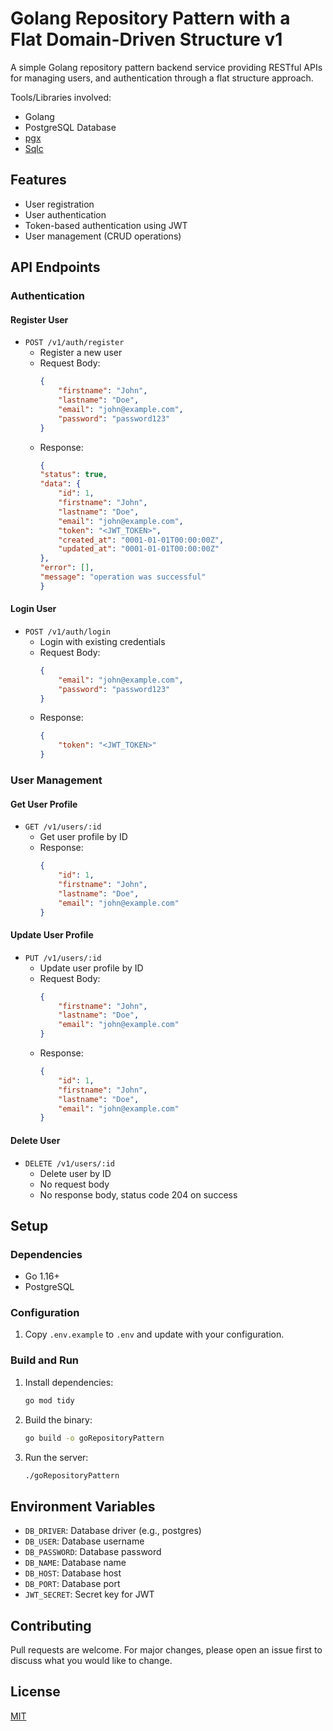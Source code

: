 # Golang Repository Pattern with a Flat Domain-Driven Structure v1

A simple Golang repository pattern backend service providing RESTful APIs for managing users, and authentication through a flat structure approach.

Tools/Libraries involved:
- Golang
- PostgreSQL Database
- [pgx](https://github.com/jackc/pgx)
- [Sqlc](https://sqlc.dev)

## Features

- User registration
- User authentication
- Token-based authentication using JWT
- User management (CRUD operations)

## API Endpoints

### Authentication

#### Register User

- `POST /v1/auth/register`
  - Register a new user
  - Request Body:
    ```json
    {
        "firstname": "John",
        "lastname": "Doe",
        "email": "john@example.com",
        "password": "password123"
    }
    ```
  - Response:
    ```json
    {
    "status": true,
    "data": {
        "id": 1,
        "firstname": "John",
        "lastname": "Doe",
        "email": "john@example.com",
        "token": "<JWT_TOKEN>",
        "created_at": "0001-01-01T00:00:00Z",
        "updated_at": "0001-01-01T00:00:00Z"
    },
    "error": [],
    "message": "operation was successful"
    }
    ```

#### Login User

- `POST /v1/auth/login`
  - Login with existing credentials
  - Request Body:
    ```json
    {
        "email": "john@example.com",
        "password": "password123"
    }
    ```
  - Response:
    ```json
    {
        "token": "<JWT_TOKEN>"
    }
    ```

### User Management

#### Get User Profile

- `GET /v1/users/:id`
  - Get user profile by ID
  - Response:
    ```json
    {
        "id": 1,
        "firstname": "John",
        "lastname": "Doe",
        "email": "john@example.com"
    }
    ```

#### Update User Profile

- `PUT /v1/users/:id`
  - Update user profile by ID
  - Request Body:
    ```json
    {
        "firstname": "John",
        "lastname": "Doe",
        "email": "john@example.com"
    }
    ```
  - Response:
    ```json
    {
        "id": 1,
        "firstname": "John",
        "lastname": "Doe",
        "email": "john@example.com"
    }
    ```

#### Delete User

- `DELETE /v1/users/:id`
  - Delete user by ID
  - No request body
  - No response body, status code 204 on success

## Setup

### Dependencies

- Go 1.16+
- PostgreSQL

### Configuration

1. Copy `.env.example` to `.env` and update with your configuration.

### Build and Run

1. Install dependencies:
   ```bash
   go mod tidy
   ```
2. Build the binary:
   ```bash
   go build -o goRepositoryPattern
   ```
3. Run the server:
   ```bash
   ./goRepositoryPattern
   ```

## Environment Variables

- `DB_DRIVER`: Database driver (e.g., postgres)
- `DB_USER`: Database username
- `DB_PASSWORD`: Database password
- `DB_NAME`: Database name
- `DB_HOST`: Database host
- `DB_PORT`: Database port
- `JWT_SECRET`: Secret key for JWT

## Contributing

Pull requests are welcome. For major changes, please open an issue first to discuss what you would like to change.

## License

[MIT](LICENSE)